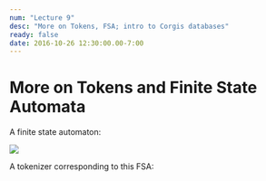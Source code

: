 ```yaml
---
num: "Lecture 9"
desc: "More on Tokens, FSA; intro to Corgis databases"
ready: false
date: 2016-10-26 12:30:00.00-7:00
---
```


# More on Tokens and Finite State Automata

A finite state automaton:

<img src="https://docs.google.com/drawings/d/1d1p1M9JS6Xkx7Ug0p86N3arTUZvk-NgIQo6QIj8ZJS0/pub?w=1212&amp;h=690">

A tokenizer corresponding to this FSA:


